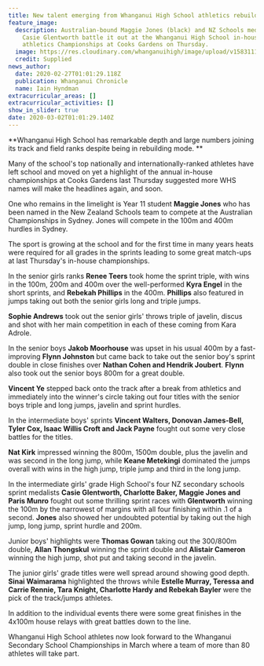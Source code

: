 ```yaml
---
title: New talent emerging from Whanganui High School athletics rebuild
feature_image:
  description: Australian-bound Maggie Jones (black) and NZ Schools medallist
    Casie Glentworth battle it out at the Whanganui High School in-house
    athletics Championships at Cooks Gardens on Thursday.
  image: https://res.cloudinary.com/whanganuihigh/image/upload/v1583111072/News/Maggie_Jones_Casie_Glentworth_etc._Chron_27.2.20.jpg
  credit: Supplied
news_author:
  date: 2020-02-27T01:01:29.118Z
  publication: Whanganui Chronicle
  name: Iain Hyndman
extracurricular_areas: []
extracurricular_activities: []
show_in_slider: true
date: 2020-03-02T01:01:29.140Z
---
```

**Whanganui High School has remarkable depth and large numbers joining its track and field ranks despite being in rebuilding mode.**

Many of the school's top nationally and internationally-ranked athletes have left school and moved on yet a highlight of the annual in-house championships at Cooks Gardens last Thursday suggested more WHS names will make the headlines again, and soon.

One who remains in the limelight is Year 11 student **Maggie Jones** who has been named in the New Zealand Schools team to compete at the Australian Championships in Sydney. Jones will compete in the 100m and 400m hurdles in Sydney.

The sport is growing at the school and for the first time in many years heats were required for all grades in the sprints leading to some great match-ups at last Thursday's in-house championships.

In the senior girls ranks **Renee Teers** took home the sprint triple, with wins in the 100m, 200m and 400m over the well-performed **Kyra Engel** in the short sprints, and **Rebekah Phillips** in the 400m. **Phillips** also featured in jumps taking out both the senior girls long and triple jumps.

**Sophie Andrews** took out the senior girls' throws triple of javelin, discus and shot with her main competition in each of these coming from Kara Adrole.

In the senior boys **Jakob Moorhouse** was upset in his usual 400m by a fast-improving **Flynn Johnston** but came back to take out the senior boy's sprint double in close finishes over **Nathan Cohen and Hendrik Joubert**. **Flynn** also took out the senior boys 800m for a great double.

**Vincent Ye** stepped back onto the track after a break from athletics and immediately into the winner's circle taking out four titles with the senior boys triple and long jumps, javelin and sprint hurdles.

In the intermediate boys' sprints **Vincent Walters, Donovan James-Bell, Tyler Cox, Isaac Willis Croft and Jack Payne** fought out some very close battles for the titles.

**Nat Kirk** impressed winning the 800m, 1500m double, plus the javelin and was second in the long jump, while **Keane Metekingi** dominated the jumps overall with wins in the high jump, triple jump and third in the long jump.

In the intermediate girls' grade High School's four NZ secondary schools sprint medalists **Casie Glentworth, Charlotte Baker, Maggie Jones and Paris Munro** fought out some thrilling sprint races with **Glentworth** winning the 100m by the narrowest of margins with all four finishing within .1 of a second. **Jones** also showed her undoubted potential by taking out the high jump, long jump, sprint hurdle and 200m.

Junior boys' highlights were **Thomas Gowan** taking out the 300/800m double, **Allan Thongskul** winning the sprint double and **Alistair Cameron** winning the high jump, shot put and taking second in the javelin.

The junior girls' grade titles were well spread around showing good depth.
**Sinai Waimarama** highlighted the throws while **Estelle Murray, Teressa and Carrie Rennie, Tara Knight, Charlotte Hardy and Rebekah Bayler** were the pick of the track/jumps athletes.

In addition to the individual events there were some great finishes in the 4x100m house relays with great battles down to the line.

Whanganui High School athletes now look forward to the Whanganui Secondary School Championships in March where a team of more than 80 athletes will take part.


